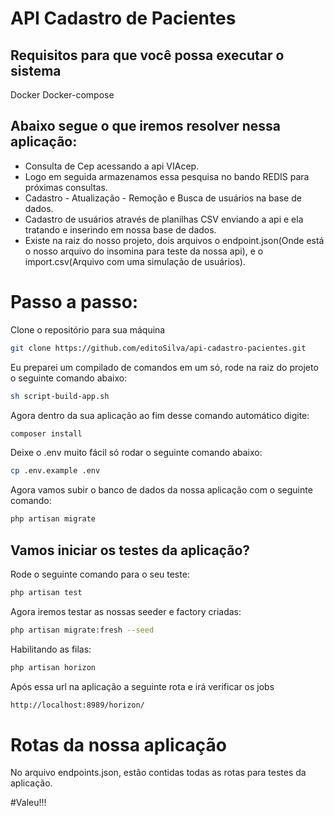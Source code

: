 
# API Cadastro de Pacientes


## Requisitos para que você possa executar o sistema

Docker
Docker-compose

## Abaixo segue o que iremos resolver nessa aplicação:

- Consulta de Cep acessando a api VIAcep.
- Logo em seguida armazenamos essa pesquisa no bando REDIS para próximas consultas.
- Cadastro - Atualização - Remoção e Busca de usuários na base de dados.
- Cadastro de usuários através de planilhas CSV enviando a api e ela tratando e inserindo em nossa base de dados.
- Existe na raiz do nosso projeto, dois arquivos o endpoint.json(Onde está o 
nosso arquivo do insomina para teste da nossa api), e o 
import.csv(Arquivo com uma simulação de usuários).



# Passo a passo:

Clone o repositório para sua máquina 

```sh
git clone https://github.com/editoSilva/api-cadastro-pacientes.git

```

Eu preparei um compilado de comandos em um só, rode na raiz do projeto o seguinte comando abaixo:


```sh
sh script-build-app.sh 
```

Agora dentro da sua aplicação ao fim desse comando automático digite:

```sh
composer install
```

Deixe o .env muito fácil só rodar o seguinte comando abaixo:

```sh
cp .env.example .env
```


Agora vamos subir o banco de dados da nossa aplicação com o seguinte comando:

```sh
php artisan migrate
```

## Vamos iniciar os testes da aplicação?

Rode o seguinte comando para o seu teste:


```sh
php artisan test
```


Agora iremos testar as nossas seeder e factory criadas:

```sh
php artisan migrate:fresh --seed
```


Habilitando as filas:


```sh
php artisan horizon
```

Após essa url na aplicação a seguinte rota e irá verificar os jobs

```sh
http://localhost:8989/horizon/
```

# Rotas da nossa aplicação

No arquivo endpoints.json, estão contidas todas as rotas para testes da aplicação.


#Valeu!!!
